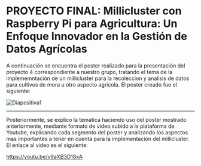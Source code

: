 # PROYECTO FINAL: Millicluster con Raspberry Pi para Agricultura: Un Enfoque Innovador en la Gestión de Datos Agrícolas 
 
A continuación se encuentra el poster realizado para la presentación del proyecto 4 correspondiente a nuestro grupo, tratando el tema de la implememntación de un millicluster para la recoleccion y analisis de datos para cultivos de mora u otro aspecto agricola.
El poster creado fue el siguiente:

![Diapositiva1](https://github.com/JuanSepu18/Grupo-Aval/assets/129451318/6e077b32-0f3a-4cbf-ad68-c1c783feda86)

***

Posteriormente, se explico la tematica haciendo uso del poster mostrado anteriormente, mediante formato de video subido a la plataforma de Youtube, explicando cada segmento del poster y analizando los aspectos mas importantes a tener en cuenta para la implementación del millicluster. El enlace al video es el siguiente:

https://youtu.be/v9aXB3D18xA


